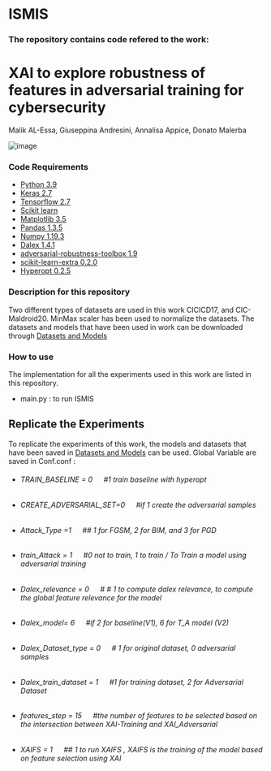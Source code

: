 # ISMIS


### The repository contains code refered to the work:

# XAI to explore robustness of features in adversarial training for cybersecurity
Malik AL-Essa, Giuseppina Andresini, Annalisa Appice, Donato Malerba


![image](https://user-images.githubusercontent.com/38468857/178991622-3582906a-f8da-431b-9cd5-abc98e113c5d.png)





### Code Requirements

 * [Python 3.9](https://www.python.org/downloads/release/python-390/)
 * [Keras 2.7](https://github.com/keras-team/keras)
 * [Tensorflow 2.7](https://www.tensorflow.org/)
 * [Scikit learn](https://scikit-learn.org/stable/)
 * [Matplotlib 3.5](https://matplotlib.org/)
 * [Pandas 1.3.5](https://pandas.pydata.org/)
 * [Numpy 1.19.3](https://numpy.org/)
 * [Dalex 1.4.1](https://github.com/ModelOriented/DALEX)
 * [adversarial-robustness-toolbox 1.9](https://github.com/Trusted-AI/adversarial-robustness-toolbox)
 * [scikit-learn-extra 0.2.0](https://scikit-learn-extra.readthedocs.io/en/stable/)
 * [Hyperopt 0.2.5](https://pypi.org/project/hyperopt/)


###  Description for this repository
Two different types of datasets are used in this work CICICD17, and CIC-Maldroid20. MinMax scaler has been used to normalize the datasets. The datasets and models that have been used in work can be downloaded through [Datasets and Models](https://drive.google.com/drive/folders/1D60-5h4Bp4RC_P4qMHkCMYm6tWrc34tR)
  
  
   

### How to use

The implementation for all the experiments used in this work are listed in this repository.
  * main.py : to run ISMIS
 


## Replicate the Experiments

To replicate the experiments of this work, the models and datasets that have been saved in [Datasets and Models]( https://drive.google.com/drive/folders/1D60-5h4Bp4RC_P4qMHkCMYm6tWrc34tR)  can be used. Global Variable are saved in Conf.conf :

* ###### TRAIN_BASELINE = 0   &emsp;        #1 train baseline with hyperopt <br />
* ###### CREATE_ADVERSARIAL_SET=0 &emsp;  #if 1 create the adversarial samples <br />
* ###### Attack_Type =1      &emsp;  ## 1 for FGSM, 2 for BIM, and 3 for PGD <br />

* ###### train_Attack = 1             &emsp;      #0 not to train, 1 to train / To Train a model using adversarial training <br />
* ###### Dalex_relevance = 0   &emsp; # # 1 to compute dalex relevance, to compute the global feature relevance for the model <br />
* ###### Dalex_model= 6             &emsp;  #if 2 for baseline(V1), 6 for T_A model (V2) <br />
* ###### Dalex_Dataset_type = 0 &emsp;    # 1 for original dataset, 0 adversarial samples <br />
 
* ###### Dalex_train_dataset = 1      &emsp;          #1 for training dataset, 2 for Adversarial Dataset <br />

* ###### features_step = 15      &emsp;          #the number of features to be selected based on the intersection between XAI-Training and XAI_Adversarial <br />
* ###### XAIFS = 1      &emsp;          ## 1 to run XAIFS , XAIFS is the training of the model based on feature selection using XAI <br />

